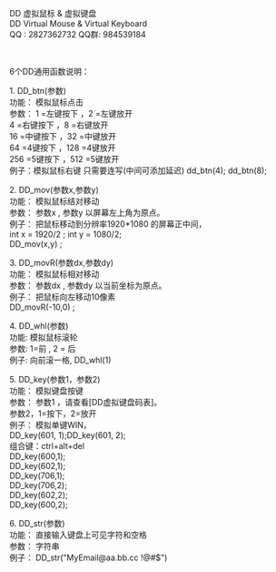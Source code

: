 <!DOCTYPE html PUBLIC "-//W3C//DTD XHTML 1.0 Transitional//EN" "http://www.w3.org/TR/xhtml1/DTD/xhtml1-transitional.dtd">
<html xmlns="http://www.w3.org/1999/xhtml">
<head>
<meta http-equiv="Content-Type" content="text/html; charset=utf-8" />

</head>

<body>
<p>DD 虚拟鼠标 &amp; 虚拟键盘<br />
  DD Virtual Mouse &amp; Virtual Keyboard<br />
  QQ : 2827362732   QQ群: 984539184
</p>
<p>&nbsp;</p>
<p>6个DD通用函数说明：</p>
<p>1. DD_btn(参数)<br />
  功能： 模拟鼠标点击<br />
  参数： 1 =左键按下 ，2 =左键放开<br />
  4 =右键按下 ，8 =右键放开<br />
  16 =中键按下 ，32 =中键放开<br />
  64 =4键按下 ，128 =4键放开<br />
  256 =5键按下 ，512 =5键放开 <br />
例子：模拟鼠标右键 只需要连写(中间可添加延迟) dd_btn(4); dd_btn(8);</p>
<p>2. DD_mov(参数x,参数y)<br />
  功能： 模拟鼠标结对移动<br />
  参数： 参数x , 参数y 以屏幕左上角为原点。<br />
  例子： 把鼠标移动到分辨率1920*1080 的屏幕正中间，<br />
  int x = 1920/2 ; int y = 1080/2;<br />
DD_mov(x,y) ;</p>
<p>3. DD_movR(参数dx,参数dy)<br />
  功能： 模拟鼠标相对移动<br />
  参数： 参数dx , 参数dy 以当前坐标为原点。<br />
  例子： 把鼠标向左移动10像素<br />
DD_movR(-10,0) ;</p>
<p>4. DD_whl(参数)<br />
  功能: 模拟鼠标滚轮<br />
  参数: 1=前 , 2 = 后<br />
  例子: 向前滚一格, DD_whl(1)</p>
<p>5. DD_key(参数1，参数2)<br />
  功能： 模拟键盘按键<br />
  参数： 参数1 ，请查看[DD虚拟键盘码表]。<br />
  参数2，1=按下，2=放开<br />
  例子： 模拟单键WIN，<br />
  DD_key(601, 1);DD_key(601, 2);<br />
  组合键：ctrl+alt+del<br />
  DD_key(600,1); <br />
  DD_key(602,1); <br />
  DD_key(706,1); <br />
  DD_key(706,2);<br />
  DD_key(602,2);<br />
  DD_key(600,2);</p>
<p>6. DD_str(参数)<br />
  功能： 直接输入键盘上可见字符和空格<br />
  参数： 字符串<br />
  例子： DD_str(&quot;MyEmail@aa.bb.cc !@#$&quot;)</p>
<p>&nbsp;</p>
</body>
</html>
